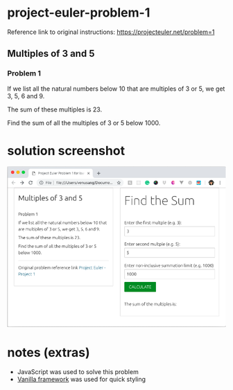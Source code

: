 # project-euler-problem-1
Reference link to original instructions:  https://projecteuler.net/problem=1

<h2>Multiples of 3 and 5</h2>
<h3>Problem 1</h3>
If we list all the natural numbers below 10 that are multiples of 3 or 5, we get 3, 5, 6 and 9. 

The sum of these multiples is 23.

Find the sum of all the multiples of 3 or 5 below 1000.

# solution screenshot
<img src="app-screenshot.png" />

# notes (extras)
- JavaScript was used to solve this problem
- <a href="https://vanillaframework.io/">Vanilla framework</a> was used for quick styling
